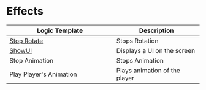 # Effects

<table><thead><tr><th width="263">Logic Template</th><th>Description</th></tr></thead><tbody><tr><td><a href="stop-rotate.md">Stop Rotate</a></td><td>Stops Rotation </td></tr><tr><td><a href="showui/">ShowUI</a></td><td>Displays a UI on the screen</td></tr><tr><td>Stop Animation</td><td>Stops Animation </td></tr><tr><td>Play Player's Animation</td><td>Plays animation of the player</td></tr></tbody></table>
